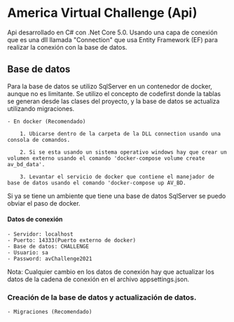 # America Virtual Challenge (Api)

Api desarrollado en C# con .Net Core 5.0. Usando una capa de conexión que es una dll llamada "Connection" que usa Entity Framework (EF) para realizar la conexión con la base de datos.

## Base de datos

Para la base de datos se utilizo SqlServer en un contenedor de docker, aunque no es limitante. Se utilizo el concepto de codefirst donde la tablas se generan desde las clases del proyecto, y la base de datos se actualiza utilizando migraciones.

    - En docker (Recomendado)

        1. Ubicarse dentro de la carpeta de la DLL connection usando una consola de comandos.
        
        2. Si se esta usando un sistema operativo windows hay que crear un volumen externo usando el comando 'docker-compose volume create av_bd_data'.

        3. Levantar el servicio de docker que contiene el manejador de base de datos usando el comando 'docker-compose up AV_BD.

Si ya se tiene un ambiente que tiene una base de datos SqlServer se puedo obviar el paso de docker.

#### Datos de conexión

    - Servidor: localhost
    - Puerto: 14333(Puerto externo de docker)
    - Base de datos: CHALLENGE
    - Usuario: sa
    - Password: avChallenge2021

Nota: Cualquier cambio en los datos de conexión hay que actualizar los datos de la cadena de conexión en el archivo appsettings.json.

### Creación de la base de datos y actualización de datos.

    - Migraciones (Recomendado)